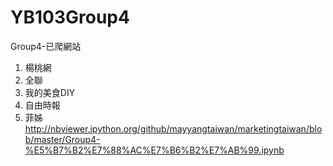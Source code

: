YB103Group4
===============
Group4-已爬網站
1. 楊桃網
2. 全聯
3. 我的美食DIY
4. 自由時報
5. 菲姊
http://nbviewer.ipython.org/github/mayyangtaiwan/marketingtaiwan/blob/master/Group4-%E5%B7%B2%E7%88%AC%E7%B6%B2%E7%AB%99.ipynb

